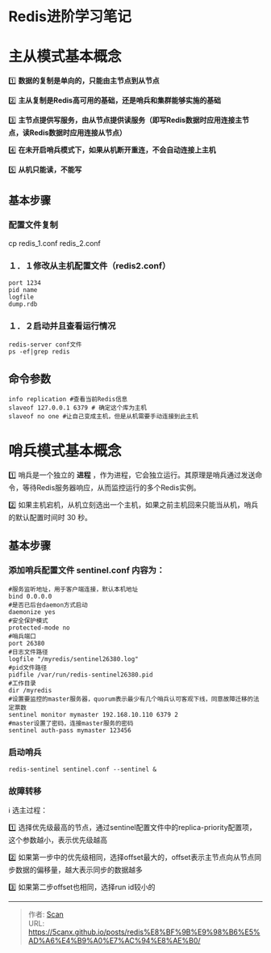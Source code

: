 # Redis进阶学习笔记

<!--more-->

# 主从模式基本概念 

:one: **数据的复制是单向的，只能由主节点到从节点**

:two: **主从复制是Redis高可用的基础，还是哨兵和集群能够实施的基础**

:three: **主节点提供写服务，由从节点提供读服务（即写Redis数据时应用连接主节点，读Redis数据时应用连接从节点）**

:four: **在未开启哨兵模式下，如果从机断开重连，不会自动连接上主机**

:five: **从机只能读，不能写**

## 基本步骤

### 配置文件复制

cp redis_1.conf  redis_2.conf

### １．１修改从主机配置文件（redis2.conf）

```shell
port 1234
pid name
logfile
dump.rdb
```

### １．２启动并且查看运行情况

```shell
redis-server conf文件
ps -ef|grep redis
```



## 命令参数

```shell
info replication #查看当前Redis信息
slaveof 127.0.0.1 6379 # 确定这个库为主机
slaveof no one #让自己变成主机，但是从机需要手动连接到此主机
```

# 哨兵模式基本概念

:one:  哨兵是一个独立的 **进程** ，作为进程，它会独立运行。其原理是哨兵通过发送命令，等待Redis服务器响应，从而监控运行的多个Redis实例。

:two: 如果主机宕机，从机立刻选出一个主机，如果之前主机回来只能当从机，哨兵的默认配置时间时 30 秒。

## 基本步骤

### 添加哨兵配置文件  sentinel.conf   内容为：

```shell
#服务监听地址，用于客户端连接，默认本机地址
bind 0.0.0.0
#是否已后台daemon方式启动
daemonize yes
#安全保护模式
protected-mode no
#哨兵端口
port 26380
#日志文件路径
logfile "/myredis/sentinel26380.log"
#pid文件路径
pidfile /var/run/redis-sentinel26380.pid
#工作目录
dir /myredis
#设置要监控的master服务器，quorum表示最少有几个哨兵认可客观下线，同意故障迁移的法定票数
sentinel monitor mymaster 192.168.10.110 6379 2
#master设置了密码，连接master服务的密码
sentinel auth-pass mymaster 123456
```

### 启动哨兵

```shell
redis-sentinel sentinel.conf --sentinel &
```

### 故障转移

:information_source:  选主过程：

:one:  选择优先级最高的节点，通过sentinel配置文件中的replica-priority配置项，这个参数越小，表示优先级越高

:two:  如果第一步中的优先级相同，选择offset最大的，offset表示主节点向从节点同步数据的偏移量，越大表示同步的数据越多

:three:  如果第二步offset也相同，选择run id较小的



---

> 作者: [Scan](https://www.scan.work/)  
> URL: https://5canx.github.io/posts/redis%E8%BF%9B%E9%98%B6%E5%AD%A6%E4%B9%A0%E7%AC%94%E8%AE%B0/  

